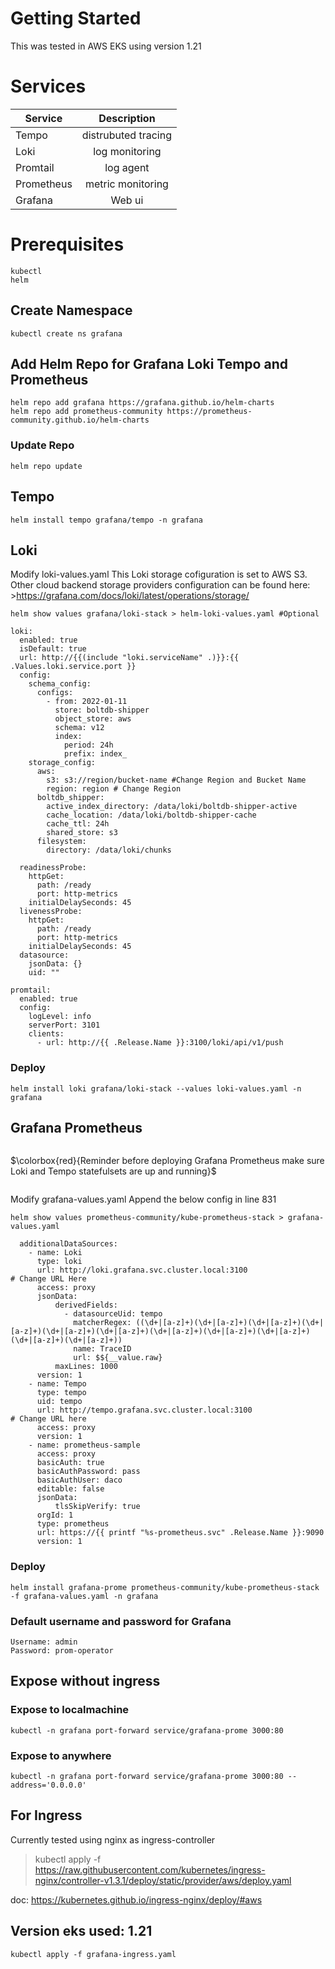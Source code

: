 

# Getting Started
This was tested in AWS EKS using version 1.21

# Services 
| Service        | Description
| ------------- |:-------------:
| Tempo         | distrubuted tracing
| Loki          | log monitoring
| Promtail      | log agent
| Prometheus    |  metric monitoring
| Grafana       | Web ui

# Prerequisites
```
kubectl
helm
```

## Create Namespace
```
kubectl create ns grafana
```
## Add Helm Repo for Grafana Loki Tempo and Prometheus
```
helm repo add grafana https://grafana.github.io/helm-charts
helm repo add prometheus-community https://prometheus-community.github.io/helm-charts
```

### Update Repo
```
helm repo update
```

## Tempo
```
helm install tempo grafana/tempo -n grafana
```
## Loki
Modify loki-values.yaml
This Loki storage cofiguration is set to AWS S3.
Other cloud backend storage providers configuration can be found here: >https://grafana.com/docs/loki/latest/operations/storage/
```
helm show values grafana/loki-stack > helm-loki-values.yaml #Optional
```
```
loki:
  enabled: true
  isDefault: true
  url: http://{{(include "loki.serviceName" .)}}:{{ .Values.loki.service.port }}
  config:
    schema_config:
      configs:
        - from: 2022-01-11
          store: boltdb-shipper
          object_store: aws
          schema: v12
          index:
            period: 24h
            prefix: index_
    storage_config:
      aws:
        s3: s3://region/bucket-name #Change Region and Bucket Name
        region: region # Change Region
      boltdb_shipper:
        active_index_directory: /data/loki/boltdb-shipper-active
        cache_location: /data/loki/boltdb-shipper-cache
        cache_ttl: 24h
        shared_store: s3
      filesystem:
        directory: /data/loki/chunks
          
  readinessProbe:
    httpGet:
      path: /ready
      port: http-metrics
    initialDelaySeconds: 45
  livenessProbe:
    httpGet:
      path: /ready
      port: http-metrics
    initialDelaySeconds: 45
  datasource:
    jsonData: {}
    uid: ""

promtail:
  enabled: true
  config:
    logLevel: info
    serverPort: 3101
    clients:
      - url: http://{{ .Release.Name }}:3100/loki/api/v1/push

```
### Deploy 
```
helm install loki grafana/loki-stack --values loki-values.yaml -n grafana
```
## Grafana Prometheus
```
```
$\colorbox{red}{Reminder before deploying Grafana Prometheus make sure Loki and Tempo statefulsets are up and running}$
```
```
Modify grafana-values.yaml
Append the below config in line 831
```
helm show values prometheus-community/kube-prometheus-stack > grafana-values.yaml
```
```
  additionalDataSources: 
    - name: Loki
      type: loki
      url: http://loki.grafana.svc.cluster.local:3100 					# Change URL Here
      access: proxy
      jsonData:
          derivedFields:
            - datasourceUid: tempo
              matcherRegex: ((\d+|[a-z]+)(\d+|[a-z]+)(\d+|[a-z]+)(\d+|[a-z]+)(\d+|[a-z]+)(\d+|[a-z]+)(\d+|[a-z]+)(\d+|[a-z]+)(\d+|[a-z]+)(\d+|[a-z]+)(\d+|[a-z]+))
              name: TraceID
              url: $${__value.raw}
          maxLines: 1000
      version: 1
    - name: Tempo
      type: tempo
      uid: tempo
      url: http://tempo.grafana.svc.cluster.local:3100 					# Change URL here
      access: proxy
      version: 1
    - name: prometheus-sample
      access: proxy
      basicAuth: true
      basicAuthPassword: pass
      basicAuthUser: daco
      editable: false
      jsonData:
          tlsSkipVerify: true
      orgId: 1
      type: prometheus
      url: https://{{ printf "%s-prometheus.svc" .Release.Name }}:9090
      version: 1
```
### Deploy 
```
helm install grafana-prome prometheus-community/kube-prometheus-stack -f grafana-values.yaml -n grafana
```
### Default username and password for Grafana
```
Username: admin 
Password: prom-operator
```
## Expose without ingress
### Expose to localmachine
```
kubectl -n grafana port-forward service/grafana-prome 3000:80
```
### Expose to anywhere 
```
kubectl -n grafana port-forward service/grafana-prome 3000:80 --address='0.0.0.0'
```

## For Ingress
Currently tested using nginx as ingress-controller
> kubectl apply -f https://raw.githubusercontent.com/kubernetes/ingress-nginx/controller-v1.3.1/deploy/static/provider/aws/deploy.yaml

doc: https://kubernetes.github.io/ingress-nginx/deploy/#aws
## Version eks used: 1.21
```
kubectl apply -f grafana-ingress.yaml
```

